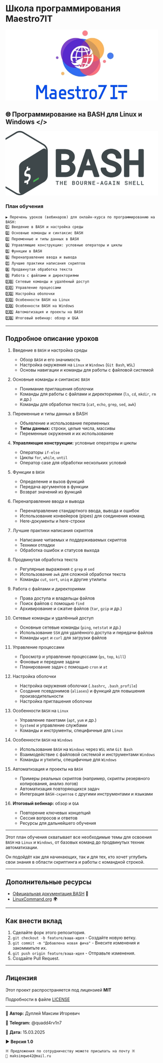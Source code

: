 # Школа программирования Maestro7IT

![maestro7it](img/logo_maestro7it.jpg)

## 🌐 Программирование на BASH для Linux и Windows </>

![bash](img/bash.png)

### План обучения

```textline
▶️ Перечень уроков (вебинаров) для онлайн-курса по программированию на BASH:
1️⃣ Введение в BASH и настройка среды
2️⃣ Основные команды и синтаксис BASH
3️⃣ Переменные и типы данных в BASH
4️⃣ Управляющие конструкции: условные операторы и циклы
5️⃣ Функции в BASH
6️⃣ Перенаправление ввода и вывода
7️⃣ Лучшие практики написания скриптов
8️⃣ Продвинутая обработка текста
9️⃣ Работа с файлами и директориями
1️⃣0️⃣ Сетевые команды и удалённый доступ
1️⃣1️⃣ Управление процессами
1️⃣2️⃣ Настройка оболочки
1️⃣3️⃣ Особенности BASH на Linux
1️⃣4️⃣ Особенности BASH на Windows
1️⃣5️⃣ Автоматизация и проекты на BASH
1️⃣6️⃣ Итоговый вебинар: обзор и Q&A
```

---

## Подробное описание уроков

1. Введение в `BASH` и настройка среды

    - Обзор `BASH` и его значимость
    - Настройка окружения на `Linux` и `Windows` (`Git Bash`, `WSL`)
    - Основы навигации и команды для работы с файловой системой

2. Основные команды и синтаксис `BASH`

    - Понимание приглашения оболочки
    - Команды для работы с файлами и директориями (`ls`, `cd`, `mkdir`, `rm` и др.)
    - Команды для обработки текста (`cat`, `echo`, `grep`, `sed`, `awk`)

3. Переменные и типы данных в BASH  

    - Объявление и использование переменных
    - **Типы данных:** строки, целые числа, массивы
    - Переменные окружения и их использование

4. **Управляющие конструкции:** условные операторы и циклы  

    - Операторы `if-else`
    - Циклы `for`, `while`, `until`
    - Оператор case для обработки нескольких условий

5. Функции в `BASH`

    - Определение и вызов функций
    - Передача аргументов в функции
    - Возврат значений из функций

6. Перенаправление ввода и вывода

    - Перенаправление стандартного ввода, вывода и ошибок
    - Использование конвейеров (pipes) для соединения команд
    - Here-документы и here-строки

7. Лучшие практики написания скриптов

    - Написание читаемых и поддерживаемых скриптов
    - Техники отладки
    - Обработка ошибок и статусов выхода

8. Продвинутая обработка текста

    - Регулярные выражения с `grep` и `sed`
    - Использование `awk` для сложной обработки текста
    - Команды `cut`, `sort`, `uniq` и другие утилиты

9. Работа с файлами и директориями

    - Права доступа и владельцы файлов
    - Поиск файлов с помощью `find`
    - Архивирование и сжатие файлов (`tar`, `gzip` и др.)

10. Сетевые команды и удалённый доступ

    - Основные сетевые команды (`ping`, `netstat` и др.)
    - Использование `SSH` для удалённого доступа и передачи файлов
    - Команды `wget` и `curl` для загрузки файлов

11. Управление процессами

    - Просмотр и управление процессами (`ps`, `top`, `kill`)
    - Фоновые и передние задачи
    - Планирование задач с помощью `cron` и `at`

12. Настройка оболочки

    - Настройка окружения оболочки (`.bashrc`, `.bash_profile`)
    - Создание псевдонимов (`aliases`) и функций для повышения производительности
    - Настройка приглашения оболочки

13. Особенности `BASH` на `Linux`

    - Управление пакетами (`apt`, `yum` и др.)
    - `Systemd` и управление службами
    - Команды и инструменты, специфичные для `Linux`

14. Особенности `BASH` на `Windows`

    - Использование `BASH` на `Windows` через `WSL` или `Git Bash`
    - Взаимодействие с файловой системой и инструментами `Windows`
    - Команды и утилиты, специфичные для `Windows`

15. Автоматизация и проекты на `BASH`

    - Примеры реальных скриптов (например, скрипты резервного копирования, анализ логов)
    - Автоматизация повторяющихся задач
    - Интеграция `BASH-скриптов` с другими инструментами и языками

16. **Итоговый вебинар:** обзор и `Q&A`

    - Повторение ключевых концепций  
    - Сессия вопросов и ответов
    - Ресурсы для дальнейшего обучения

---

Этот план обучения охватывает все необходимые темы для освоения `BASH` на `Linux` и `Windows`, от базовых команд до продвинутых техник автоматизации.

Он подойдёт как для начинающих, так и для тех, кто хочет углубить свои знания в области скриптинга и работы с командной строкой.

---

## Дополнительные ресурсы

- [Официальная документация BASH](https://www.gnu.org/software/bash/manual/) 📖
- [LinuxCommand.org](http://linuxcommand.org/) 🌍

---

## Как внести вклад

1. Сделайте форк этого репозитория.
2. `git checkout -b feature/ваша-идея` - Создайте новую ветку.
3. `git commit -m "Добавлена новая фича"` - Внесите изменения и закоммитьте их.
4. `git push origin feature/ваша-идея` - Отправьте изменения.
5. Создайте Pull Request.

---

## Лицензия

Этот проект распространяется под лицензией **MIT**

Подробности в файле [LICENSE](LICENSE)

---

💼 **Автор:** Дуплей Максим Игоревич

📲 **Telegram:** @quadd4rv1n7

📅 **Дата:** 15.03.2025

▶️ **Версия 1.0**

```textline
※ Предложения по сотрудничеству можете присылать на почту ※  
📧 maksimqwe42@mail.ru
```
